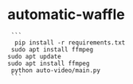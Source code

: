 # automatic-waffle


     ```
      pip install -r requirements.txt 
     sudo apt install ffmpeg
    sudo apt update
    sudo apt install ffmpeg
     python auto-video/main.py 
     ```
